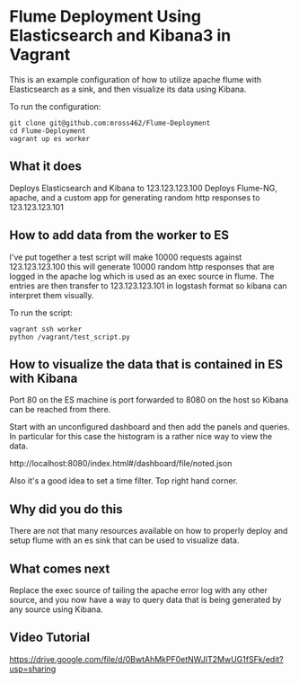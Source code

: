 Flume Deployment Using Elasticsearch and Kibana3 in Vagrant
=

This is an example configuration of how to utilize apache flume with Elasticsearch
as a sink, and then visualize its data using Kibana.

To run the configuration:

    git clone git@github.com:mross462/Flume-Deployment
    cd Flume-Deployment
    vagrant up es worker

What it does
-
Deploys Elasticsearch and Kibana to 123.123.123.100
Deploys Flume-NG, apache, and a custom app for generating random http responses
to 123.123.123.101

How to add data from the worker to ES
-
I've put together a test script will make 10000 requests against 123.123.123.100
this will generate 10000 random http responses that are logged in the apache
log which is used as an exec source in flume. The entries are then transfer to
123.123.123.101 in logstash format so kibana can interpret them visually.

To run the script:

    vagrant ssh worker
    python /vagrant/test_script.py

How to visualize the data that is contained in ES with Kibana
-
Port 80 on the ES machine is port forwarded to 8080 on the host so Kibana can
be reached from there.

Start with an unconfigured dashboard and then add the panels and queries.
In particular for this case the histogram is a rather nice way to view the data.

http://localhost:8080/index.html#/dashboard/file/noted.json

Also it's a good idea to set a time filter. Top right hand corner.

Why did you do this
-
There are not that many resources available on how to properly deploy
and setup flume with an es sink that can be used to visualize data.

What comes next
-
Replace the exec source of tailing the apache error log with any other source,
and you now have a way to query data that is being generated by any source using
Kibana.

Video Tutorial
-
https://drive.google.com/file/d/0BwtAhMkPF0etNWJIT2MwUG1fSFk/edit?usp=sharing
